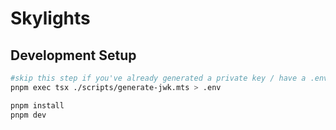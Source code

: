 # Skylights

## Development Setup

```sh
#skip this step if you've already generated a private key / have a .env file setup
pnpm exec tsx ./scripts/generate-jwk.mts > .env

pnpm install
pnpm dev
```
